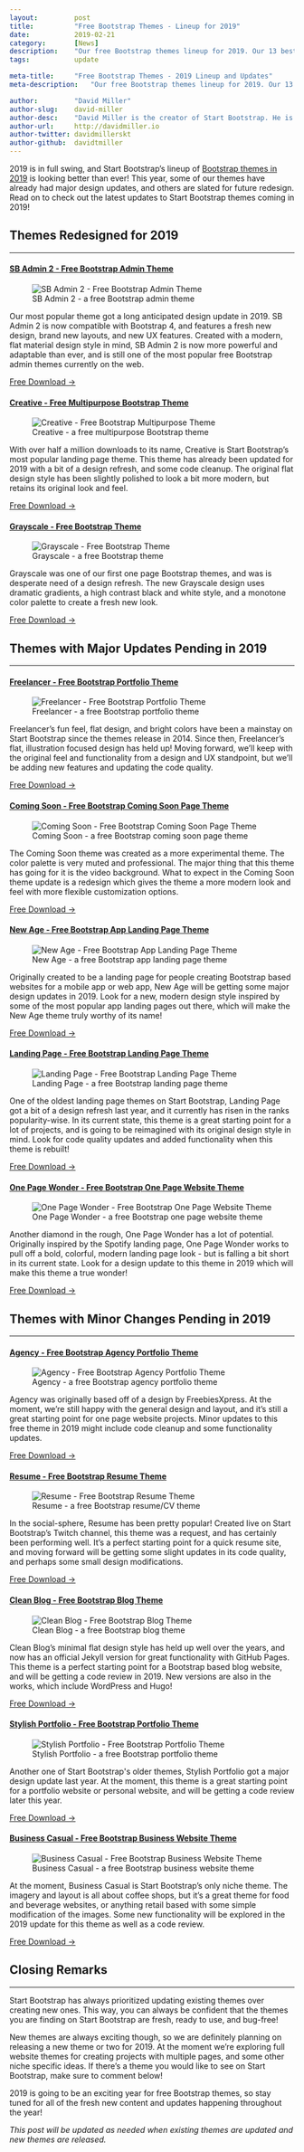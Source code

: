 ```yaml
---
layout:			post
title:			"Free Bootstrap Themes - Lineup for 2019"
date:			2019-02-21
category:		[News]
description:	"Our free Bootstrap themes lineup for 2019. Our 13 best Bootstrap themes that are being updated for 2019!"
tags:			update

meta-title:		"Free Bootstrap Themes - 2019 Lineup and Updates"
meta-description:	"Our free Bootstrap themes lineup for 2019. Our 13 best Bootstrap themes that are being updated for 2019!"

author:			"David Miller"
author-slug:	david-miller
author-desc:	"David Miller is the creator of Start Bootstrap. He is a front end web designer and developer working out of sunny Orlando, Florida."
author-url:		http://davidmiller.io
author-twitter:	davidmillerskt
author-github:	davidtmiller
---
```


2019 is in full swing, and Start Bootstrap’s lineup of [Bootstrap themes in 2019](/themes "Free Bootstrap Themes on Start Bootstrap") is looking better than ever! This year, some of our themes have already had major design updates, and others are slated for future redesign. Read on to check out the latest updates to Start Bootstrap themes coming in 2019!

<!--more-->

## Themes Redesigned for 2019

<hr class="mb-4">

#### [SB Admin 2 - Free Bootstrap Admin Theme](/themes/sb-admin-2 "SB Admin 2 - A Free Bootstrap Admin Theme by Start Bootstrap")

<figure>
  <img src="/assets/img/screenshots/themes/sb-admin-2.png" class="img-fluid rounded shadow-lg my-2" title="SB Admin 2 - Free Bootstrap Admin Theme">
  <figcaption class="font-italic text-muted text-center">SB Admin 2 - a free Bootstrap admin theme</figcaption>
</figure>

Our most popular theme got a long anticipated design update in 2019. SB Admin 2 is now compatible with Bootstrap 4, and features a fresh new design, brand new layouts, and new UX features. Created with a modern, flat material design style in mind, SB Admin 2 is now more powerful and adaptable than ever, and is still one of the most popular free Bootstrap admin themes currently on the web.

<a href="/themes/sb-admin-2" class="btn btn-primary btn-xl shadow py-3 mb-4">Free Download &rarr;</a>

#### [Creative - Free Multipurpose Bootstrap Theme](/themes/creative "Creative - A Free Multipurpose Bootstrap Theme by Start Bootstrap")

<figure>
  <img src="/assets/img/screenshots/themes/creative.png" class="img-fluid rounded shadow-lg my-2" title="Creative - Free Bootstrap Multipurpose Theme">
  <figcaption class="font-italic text-muted text-center">Creative - a free multipurpose Bootstrap theme</figcaption>
</figure>

With over half a million downloads to its name, Creative is Start Bootstrap’s most popular landing page theme. This theme has already been updated for 2019 with a bit of a design refresh, and some code cleanup. The original flat design style has been slightly polished to look a bit more modern, but retains its original look and feel.

<a href="/themes/creative" class="btn btn-primary btn-xl shadow py-3 mb-4">Free Download &rarr;</a>

#### [Grayscale - Free Bootstrap Theme](/themes/grayscale "Grayscale - A Free Bootstrap Theme by Start Bootstrap")

<figure>
  <img src="/assets/img/screenshots/themes/grayscale.png" class="img-fluid rounded shadow-lg my-2" title="Grayscale - Free Bootstrap Theme">
  <figcaption class="font-italic text-muted text-center">Grayscale - a free Bootstrap theme</figcaption>
</figure>

Grayscale was one of our first one page Bootstrap themes, and was is desperate need of a design refresh. The new Grayscale design uses dramatic gradients, a high contrast black and white style, and a monotone color palette to create a fresh new look.

<a href="/themes/grayscale" class="btn btn-primary btn-xl shadow py-3 mb-4">Free Download &rarr;</a>

## Themes with Major Updates Pending in 2019

<hr class="mb-4">

#### [Freelancer - Free Bootstrap Portfolio Theme](/themes/freelancer "Freelancer - A Free Bootstrap Portfolio Theme by Start Bootstrap")

<figure>
  <img src="/assets/img/screenshots/themes/freelancer.png" class="img-fluid rounded shadow-lg my-2" title="Freelancer - Free Bootstrap Portfolio Theme">
  <figcaption class="font-italic text-muted text-center">Freelancer - a free Bootstrap portfolio theme</figcaption>
</figure>

Freelancer’s fun feel, flat design, and bright colors have been a mainstay on Start Bootstrap since the themes release in 2014. Since then, Freelancer’s flat, illustration focused design has held up! Moving forward, we’ll keep with the original feel and functionality from a design and UX standpoint, but we’ll be adding new features and updating the code quality.

<a href="/themes/freelancer" class="btn btn-primary btn-xl shadow py-3 mb-4">Free Download &rarr;</a>

#### [Coming Soon - Free Bootstrap Coming Soon Page Theme](/themes/coming-soon "Coming Soon - A Free Bootstrap Coming Soon Page Theme by Start Bootstrap")

<figure>
  <img src="/assets/img/screenshots/themes/coming-soon.png" class="img-fluid rounded shadow-lg my-2" title="Coming Soon - Free Bootstrap Coming Soon Page Theme">
  <figcaption class="font-italic text-muted text-center">Coming Soon - a free Bootstrap coming soon page theme</figcaption>
</figure>

The Coming Soon theme was created as a more experimental theme. The color palette is very muted and professional. The major thing that this theme has going for it is the video background. What to expect in the Coming Soon theme update is a redesign which gives the theme a more modern look and feel with more flexible customization options.

<a href="/themes/coming-soon" class="btn btn-primary btn-xl shadow py-3 mb-4">Free Download &rarr;</a>

#### [New Age - Free Bootstrap App Landing Page Theme](/themes/new-age "New Age - A Free Bootstrap App Landing Page Theme by Start Bootstrap")

<figure>
  <img src="/assets/img/screenshots/themes/new-age.png" class="img-fluid rounded shadow-lg my-2" title="New Age - Free Bootstrap App Landing Page Theme">
  <figcaption class="font-italic text-muted text-center">New Age - a free Bootstrap app landing page theme</figcaption>
</figure>

Originally created to be a landing page for people creating Bootstrap based websites for a mobile app or web app, New Age will be getting some major design updates in 2019. Look for a new, modern design style inspired by some of the most popular app landing pages out there, which will make the New Age theme truly worthy of its name!

<a href="/themes/new-age" class="btn btn-primary btn-xl shadow py-3 mb-4">Free Download &rarr;</a>

#### [Landing Page - Free Bootstrap Landing Page Theme](/themes/landing-page "Landing Page - A Free Bootstrap Landing Page Theme by Start Bootstrap")

<figure>
  <img src="/assets/img/screenshots/themes/landing-page.png" class="img-fluid rounded shadow-lg my-2" title="Landing Page - Free Bootstrap Landing Page Theme">
  <figcaption class="font-italic text-muted text-center">Landing Page - a free Bootstrap landing page theme</figcaption>
</figure>

One of the oldest landing page themes on Start Bootstrap, Landing Page got a bit of a design refresh last year, and it currently has risen in the ranks popularity-wise. In its current state, this theme is a great starting point for a lot of projects, and is going to be reimagined with its original design style in mind. Look for code quality updates and added functionality when this theme is rebuilt!

<a href="/themes/landing-page" class="btn btn-primary btn-xl shadow py-3 mb-4">Free Download &rarr;</a>

#### [One Page Wonder - Free Bootstrap One Page Website Theme](/themes/one-page-wonder "One Page Wonder - A Free Bootstrap One Page Website Theme by Start Bootstrap")

<figure>
  <img src="/assets/img/screenshots/themes/one-page-wonder.png" class="img-fluid rounded shadow-lg my-2" title="One Page Wonder - Free Bootstrap One Page Website Theme">
  <figcaption class="font-italic text-muted text-center">One Page Wonder - a free Bootstrap one page website theme</figcaption>
</figure>

Another diamond in the rough, One Page Wonder has a lot of potential. Originally inspired by the Spotify landing page, One Page Wonder works to pull off a bold, colorful, modern landing page look - but is falling a bit short in its current state. Look for a design update to this theme in 2019 which will make this theme a true wonder!

<a href="/themes/one-page-wonder" class="btn btn-primary btn-xl shadow py-3 mb-4">Free Download &rarr;</a>

## Themes with Minor Changes Pending in 2019

<hr class="mb-4">

#### [Agency - Free Bootstrap Agency Portfolio Theme](/themes/agency "Agency - A Free Bootstrap Agency Portfolio Theme by Start Bootstrap")

<figure>
  <img src="/assets/img/screenshots/themes/agency.jpg" class="img-fluid rounded shadow-lg my-2" title="Agency - Free Bootstrap Agency Portfolio Theme">
  <figcaption class="font-italic text-muted text-center">Agency - a free Bootstrap agency portfolio theme</figcaption>
</figure>

Agency was originally based off of a design by FreebiesXpress. At the moment, we’re still happy with the general design and layout, and it’s still a great starting point for one page website projects. Minor updates to this free theme in 2019 might include code cleanup and some functionality updates.

<a href="/themes/agency" class="btn btn-primary btn-xl shadow py-3 mb-4">Free Download &rarr;</a>

#### [Resume - Free Bootstrap Resume Theme](/themes/resume "Resume - A Free Bootstrap Resume Theme by Start Bootstrap")

<figure>
  <img src="/assets/img/screenshots/themes/resume.png" class="img-fluid rounded shadow-lg my-2" title="Resume - Free Bootstrap Resume Theme">
  <figcaption class="font-italic text-muted text-center">Resume - a free Bootstrap resume/CV theme</figcaption>
</figure>

In the social-sphere, Resume has been pretty popular! Created live on Start Bootstrap’s Twitch channel, this theme was a request, and has certainly been performing well. It’s a perfect starting point for a quick resume site, and moving forward will be getting some slight updates in its code quality, and perhaps some small design modifications.

<a href="/themes/resume" class="btn btn-primary btn-xl shadow py-3 mb-4">Free Download &rarr;</a>

#### [Clean Blog - Free Bootstrap Blog Theme](/themes/clean-blog "Clean Blog - A Free Bootstrap Blog Theme by Start Bootstrap")

<figure>
  <img src="/assets/img/screenshots/themes/clean-blog.png" class="img-fluid rounded shadow-lg my-2" title="Clean Blog - Free Bootstrap Blog Theme">
  <figcaption class="font-italic text-muted text-center">Clean Blog - a free Bootstrap blog theme</figcaption>
</figure>

Clean Blog’s minimal flat design style has held up well over the years, and now has an official Jekyll version for great functionality with GitHub Pages. This theme is a perfect starting point for a Bootstrap based blog website, and will be getting a code review in 2019. New versions are also in the works, which include WordPress and Hugo!

<a href="/themes/clean-blog" class="btn btn-primary btn-xl shadow py-3 mb-4">Free Download &rarr;</a>

#### [Stylish Portfolio - Free Bootstrap Portfolio Theme](/themes/stylish-portfolio "Stylish Portfolio - A Free Bootstrap Portfolio Theme by Start Bootstrap")

<figure>
  <img src="/assets/img/screenshots/themes/stylish-portfolio.png" class="img-fluid rounded shadow-lg my-2" title="Stylish Portfolio - Free Bootstrap Portfolio Theme">
  <figcaption class="font-italic text-muted text-center">Stylish Portfolio - a free Bootstrap portfolio theme</figcaption>
</figure>

Another one of Start Bootstrap's older themes, Stylish Portfolio got a major design update last year. At the moment, this theme is a great starting point for a portfolio website or personal website, and will be getting a code review later this year.

<a href="/themes/stylish-portfolio" class="btn btn-primary btn-xl shadow py-3 mb-4">Free Download &rarr;</a>

#### [Business Casual - Free Bootstrap Business Website Theme](/themes/business-casual "Business Casual - A Free Bootstrap Business Website Theme by Start Bootstrap")

<figure>
  <img src="/assets/img/screenshots/themes/business-casual.png" class="img-fluid rounded shadow-lg my-2" title="Business Casual - Free Bootstrap Business Website Theme">
  <figcaption class="font-italic text-muted text-center">Business Casual - a free Bootstrap business website theme</figcaption>
</figure>

At the moment, Business Casual is Start Bootstrap’s only niche theme. The imagery and layout is all about coffee shops, but it’s a great theme for food and beverage websites, or anything retail based with some simple modification of the images. Some new functionality will be explored in the 2019 update for this theme as well as a code review.

<a href="/themes/business-casual" class="btn btn-primary btn-xl shadow py-3 mb-4">Free Download &rarr;</a>

## Closing Remarks

<hr class="mb-4">

Start Bootstrap has always prioritized updating existing themes over creating new ones. This way, you can always be confident that the themes you are finding on Start Bootstrap are fresh, ready to use, and bug-free!

New themes are always exciting though, so we are definitely planning on releasing a new theme or two for 2019. At the moment we’re exploring full website themes for creating projects with multiple pages, and some other niche specific ideas. If there’s a theme you would like to see on Start Bootstrap, make sure to comment below!

2019 is going to be an exciting year for free Bootstrap themes, so stay tuned for all of the fresh new content and updates happening throughout the year!

*This post will be updated as needed when existing themes are updated and new themes are released.*
